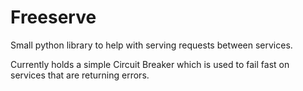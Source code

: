 # Freeserve

Small python library to help with serving requests between services.

Currently holds a simple Circuit Breaker which is used to fail fast on services
that are returning errors.

